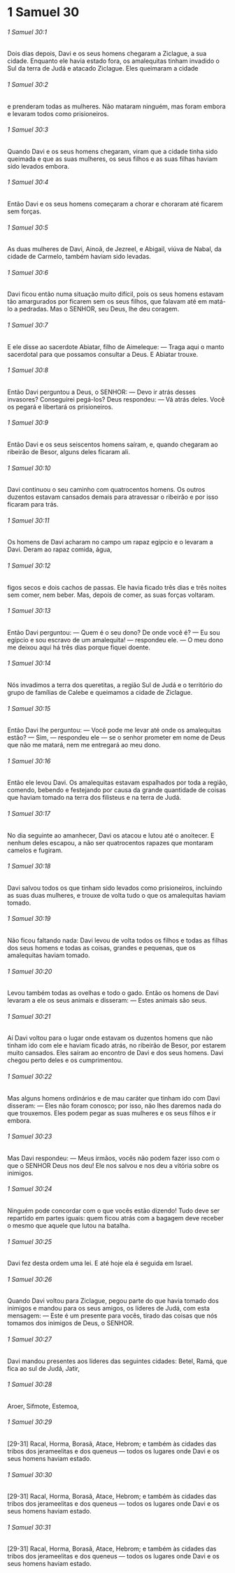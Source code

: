 # 1 Samuel 30

###### 1 Samuel 30:1

Dois dias depois, Davi e os seus homens chegaram a Ziclague, a sua cidade. Enquanto ele havia estado fora, os amalequitas tinham invadido o Sul da terra de Judá e atacado Ziclague. Eles queimaram a cidade

###### 1 Samuel 30:2

e prenderam todas as mulheres. Não mataram ninguém, mas foram embora e levaram todos como prisioneiros.

###### 1 Samuel 30:3

Quando Davi e os seus homens chegaram, viram que a cidade tinha sido queimada e que as suas mulheres, os seus filhos e as suas filhas haviam sido levados embora.

###### 1 Samuel 30:4

Então Davi e os seus homens começaram a chorar e choraram até ficarem sem forças.

###### 1 Samuel 30:5

As duas mulheres de Davi, Ainoã, de Jezreel, e Abigail, viúva de Nabal, da cidade de Carmelo, também haviam sido levadas.

###### 1 Samuel 30:6

Davi ficou então numa situação muito difícil, pois os seus homens estavam tão amargurados por ficarem sem os seus filhos, que falavam até em matá-lo a pedradas. Mas o SENHOR, seu Deus, lhe deu coragem.

###### 1 Samuel 30:7

E ele disse ao sacerdote Abiatar, filho de Aimeleque: — Traga aqui o manto sacerdotal para que possamos consultar a Deus. E Abiatar trouxe.

###### 1 Samuel 30:8

Então Davi perguntou a Deus, o SENHOR: — Devo ir atrás desses invasores? Conseguirei pegá-los? Deus respondeu: — Vá atrás deles. Você os pegará e libertará os prisioneiros.

###### 1 Samuel 30:9

Então Davi e os seus seiscentos homens saíram, e, quando chegaram ao ribeirão de Besor, alguns deles ficaram ali.

###### 1 Samuel 30:10

Davi continuou o seu caminho com quatrocentos homens. Os outros duzentos estavam cansados demais para atravessar o ribeirão e por isso ficaram para trás.

###### 1 Samuel 30:11

Os homens de Davi acharam no campo um rapaz egípcio e o levaram a Davi. Deram ao rapaz comida, água,

###### 1 Samuel 30:12

figos secos e dois cachos de passas. Ele havia ficado três dias e três noites sem comer, nem beber. Mas, depois de comer, as suas forças voltaram.

###### 1 Samuel 30:13

Então Davi perguntou: — Quem é o seu dono? De onde você é? — Eu sou egípcio e sou escravo de um amalequita! — respondeu ele. — O meu dono me deixou aqui há três dias porque fiquei doente.

###### 1 Samuel 30:14

Nós invadimos a terra dos queretitas, a região Sul de Judá e o território do grupo de famílias de Calebe e queimamos a cidade de Ziclague.

###### 1 Samuel 30:15

Então Davi lhe perguntou: — Você pode me levar até onde os amalequitas estão? — Sim, — respondeu ele — se o senhor prometer em nome de Deus que não me matará, nem me entregará ao meu dono.

###### 1 Samuel 30:16

Então ele levou Davi. Os amalequitas estavam espalhados por toda a região, comendo, bebendo e festejando por causa da grande quantidade de coisas que haviam tomado na terra dos filisteus e na terra de Judá.

###### 1 Samuel 30:17

No dia seguinte ao amanhecer, Davi os atacou e lutou até o anoitecer. E nenhum deles escapou, a não ser quatrocentos rapazes que montaram camelos e fugiram.

###### 1 Samuel 30:18

Davi salvou todos os que tinham sido levados como prisioneiros, incluindo as suas duas mulheres, e trouxe de volta tudo o que os amalequitas haviam tomado.

###### 1 Samuel 30:19

Não ficou faltando nada: Davi levou de volta todos os filhos e todas as filhas dos seus homens e todas as coisas, grandes e pequenas, que os amalequitas haviam tomado.

###### 1 Samuel 30:20

Levou também todas as ovelhas e todo o gado. Então os homens de Davi levaram a ele os seus animais e disseram: — Estes animais são seus.

###### 1 Samuel 30:21

Aí Davi voltou para o lugar onde estavam os duzentos homens que não tinham ido com ele e haviam ficado atrás, no ribeirão de Besor, por estarem muito cansados. Eles saíram ao encontro de Davi e dos seus homens. Davi chegou perto deles e os cumprimentou.

###### 1 Samuel 30:22

Mas alguns homens ordinários e de mau caráter que tinham ido com Davi disseram: — Eles não foram conosco; por isso, não lhes daremos nada do que trouxemos. Eles podem pegar as suas mulheres e os seus filhos e ir embora.

###### 1 Samuel 30:23

Mas Davi respondeu: — Meus irmãos, vocês não podem fazer isso com o que o SENHOR Deus nos deu! Ele nos salvou e nos deu a vitória sobre os inimigos.

###### 1 Samuel 30:24

Ninguém pode concordar com o que vocês estão dizendo! Tudo deve ser repartido em partes iguais: quem ficou atrás com a bagagem deve receber o mesmo que aquele que lutou na batalha.

###### 1 Samuel 30:25

Davi fez desta ordem uma lei. E até hoje ela é seguida em Israel.

###### 1 Samuel 30:26

Quando Davi voltou para Ziclague, pegou parte do que havia tomado dos inimigos e mandou para os seus amigos, os líderes de Judá, com esta mensagem: — Este é um presente para vocês, tirado das coisas que nós tomamos dos inimigos de Deus, o SENHOR.

###### 1 Samuel 30:27

Davi mandou presentes aos líderes das seguintes cidades: Betel, Ramá, que fica ao sul de Judá, Jatir,

###### 1 Samuel 30:28

Aroer, Sifmote, Estemoa,

###### 1 Samuel 30:29

[29-31] Racal, Horma, Borasã, Atace, Hebrom; e também às cidades das tribos dos jerameelitas e dos queneus — todos os lugares onde Davi e os seus homens haviam estado.

###### 1 Samuel 30:30

[29-31] Racal, Horma, Borasã, Atace, Hebrom; e também às cidades das tribos dos jerameelitas e dos queneus — todos os lugares onde Davi e os seus homens haviam estado.

###### 1 Samuel 30:31

[29-31] Racal, Horma, Borasã, Atace, Hebrom; e também às cidades das tribos dos jerameelitas e dos queneus — todos os lugares onde Davi e os seus homens haviam estado.

